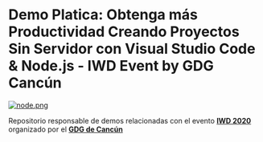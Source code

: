 # Demo Platica: Obtenga más Productividad Creando Proyectos Sin Servidor con Visual Studio Code & Node.js - IWD Event by GDG Cancún

[![node.png](https://i.postimg.cc/K86N5ZC5/node.png)](https://postimg.cc/bZRkyjyG)

Repositorio responsable de demos relacionadas con el evento **[IWD 2020](https://www.womentechmakers.com/iwd20)** organizado por el **[GDG de Cancún](http://gdgcancun.com/#/home)**


